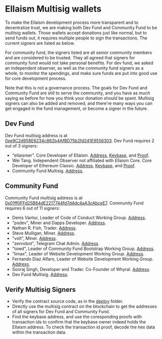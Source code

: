 # Ellaism Multisig wallets

To make the Ellaism development process more transparent and to decentralize trust, we are making both Dev Fund and Community Fund to be multisig wallets. Those wallets accept donations just like normal, but to send funds out, it requires multiple people to sign the transactions. The current signers are listed as below.

For community fund, the signers listed are all senior community members and are considered to be trusted. They all agreed that signers for community fund would not take personal benefits. For dev fund, we asked an independent observer, as well as the community fund signers as a whole, to monitor the spendings, and make sure funds are put into good use for core development process.

Note that this is not a governance process. The goals for Dev Fund and Community Fund are still to serve the community, and you have as much saying as before for how you think your donation should be spent. Multisig signers can also be added and removed, and there're many ways you can get engaged in the fund management, or become a signer in the future.

## Dev Fund

Dev Fund multisig address is at [0xe9C2d958E6234c862b4AfBD75b2fd241E9556303](https://explorer.ellaism.org/addr/0xe9C2d958E6234c862b4AfBD75b2fd241E9556303). Dev Fund requires 2 out of 3 signers:

* "ellaismer". Core Developer of Ellaism. [Address](https://explorer.ellaism.org/addr/0x0058781f3A0C1a9BE51581CBD8BC41B871c37713), [Keybase](https://keybase.io/ellaismer), and [Proof](https://explorer.ellaism.org/tx/0x350284b27e4136bc513c0cca6f6ac3959180c30534050e89243023353ac761b9).
* Wei Tang. Independent Observer not affiliated with Ellaism Core. Core Developer of Ethereum Classic. [Address](https://explorer.ellaism.org/addr/0x00f974Bee5ABA74e57686A17B060Be6dA2222620), [Keybase](https://keybase.io/sorpaas), and [Proof](https://explorer.ellaism.org/tx/0x1ec055fdd713ea10568f8f2e1894a384b122080494763a533e72a41318b18560).
* Community Fund Multisig. [Address](https://explorer.ellaism.org/addr/0xA2C7779077Edc618C926AB5BA7510877C187cd92).

## Community Fund

Community Fund multisig address is at [0x01ff0FFd25B64dE2217744fd7d4dc4aA3cAbceE7](https://explorer.ellaism.org/addr/0x01ff0FFd25B64dE2217744fd7d4dc4aA3cAbceE7). Community Fund requires 6 out of 11 signers:

* Denis Vantur, Leader of Code of Conduct Working Group. [Address](https://explorer.ellaism.org/addr/0x26fE6DF9794b8d578C46006Ebe89bFc35c68F5aB).
* "psdev", Miner and Dapps Developer. [Address](https://explorer.ellaism.org/addr/0xbcc3c89701a926aedcaffd519ec4273ee024bc85).
* Nathan R. Fish, Trader. [Address](https://explorer.ellaism.org/addr/0x262FF390464045573550B642F32b698cf3F24585).
* Steve Mulligan, Miner. [Address](https://explorer.ellaism.org/addr/0x797fF8b16D332dcC19E75a6aF84A75E3A253246D).
* "volt", Miner. [Address](https://explorer.ellaism.org/addr/0x8722b227C93c0a73c65e9B4b19ABb90E7103683c).
* "zenrobot", Telegram Chat Admin. [Address](https://explorer.ellaism.org/addr/0x6DEB1d33bD4a02d1Ce89FcC1229484F62862dbe6).
* "towd", Leader of Community Fund Bootstrap Working Group. [Address](https://explorer.ellaism.org/addr/0x027F37f36ED17a493C777811975f3CB2d11F8946).
* "limax", Leader of Website Development Working Group. [Address](https://explorer.ellaism.org/addr/0x52EB48dE2aDBc87d1E1f564CA96151CDA0B9D054).
* Fernando Diaz Alfaro, Leader of Website Development Working Group. [Address](https://explorer.ellaism.org/addr/0x0B51933c62592c46995d0E01E58cE4571Ab2A05B).
* Sooraj Singh, Developer and Trader. Co-Founder of Whyral. [Address](https://explorer.ellaism.org/addr/0x1B4D27704b19Cb121c93ce188284e7df659bEa34).
* Dev Fund Multisig. [Address](https://explorer.ellaism.org/addr/0xe9C2d958E6234c862b4AfBD75b2fd241E9556303).

## Verify Multisig Signers

* Verify the contract source code, as in the [deploy](https://github.com/ellaism/meta/tree/master/multisig/deploy) folder.
* Directly use the multisig contract on the blockchain to get the addresses of all signers for Dev Fund and Community Fund.
* Find the keybase address, and use the coresponding proofs with transaction ids to confirm that the keybase owner indeed holds the Ellaism address. To check the transaction id proof, decode the hex data within the transaction data.
